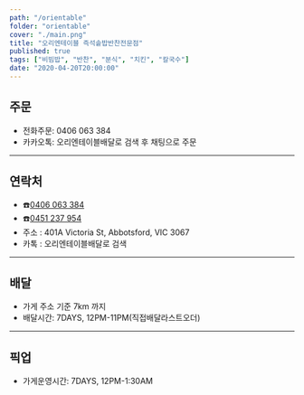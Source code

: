 ```yaml
---
path: "/orientable"
folder: "orientable"
cover: "./main.png"
title: "오리엔테이블 즉석솥밥반찬전문점"
published: true
tags: ["비빔밥", "반찬", "분식", "치킨", "칼국수"]
date: "2020-04-20T20:00:00"
---
```


## 주문
- 전화주문: 0406 063 384
- 카카오톡: 오리엔테이블배달로 검색 후 채팅으로 주문

---

## 연락처
- ☎️<a href="tel:0406063384">0406 063 384</a> 
- ☎️<a href="tel:0451237954">0451 237 954</a> 
- 주소 : 401A Victoria St, Abbotsford, VIC 3067
- 카톡 : 오리엔테이블배달로 검색 

---

## 배달
- 가게 주소 기준 7km 까지
- 배달시간: 7DAYS, 12PM-11PM(직접배달라스트오더)


---

## 픽업
- 가게운영시간: 7DAYS, 12PM-1:30AM  
